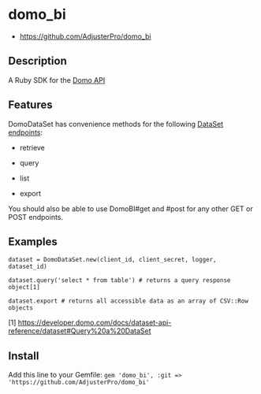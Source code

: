# domo_bi

* https://github.com/AdjusterPro/domo_bi

## Description

A Ruby SDK for the [Domo API](https://developer.domo.com/explorer)

## Features

DomoDataSet has convenience methods for the following [DataSet endpoints](https://developer.domo.com/docs/dataset-api-reference/dataset):

* retrieve

* query 

* list

* export

You should also be able to use DomoBI#get and #post for any other GET or POST endpoints.

## Examples

```
dataset = DomoDataSet.new(client_id, client_secret, logger, dataset_id)

dataset.query('select * from table') # returns a query response object[1]

dataset.export # returns all accessible data as an array of CSV::Row objects
```
[1] https://developer.domo.com/docs/dataset-api-reference/dataset#Query%20a%20DataSet

## Install
Add this line to your Gemfile:
`gem 'domo_bi', :git => 'https://github.com/AdjusterPro/domo_bi'`
